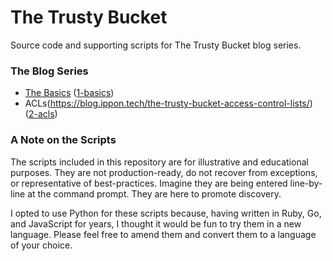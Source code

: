 # The Trusty Bucket

Source code and supporting scripts for The Trusty Bucket blog series.

### The Blog Series

- [The Basics](https://blog.ippon.tech/the-trusty-bucket-introduction-and-basics/) ([1-basics](/1-basics))
- ACLs(https://blog.ippon.tech/the-trusty-bucket-access-control-lists/) ([2-acls](/2-acls))

### A Note on the Scripts

The scripts included in this repository are for illustrative and educational purposes. They are not production-ready, do not recover from exceptions, or representative of best-practices. Imagine they are being entered line-by-line at the command prompt. They are here to promote discovery.

I opted to use Python for these scripts because, having written in Ruby, Go, and JavaScript for years, I thought it would be fun to try them in a new language. Please feel free to amend them and convert them to a language of your choice.

